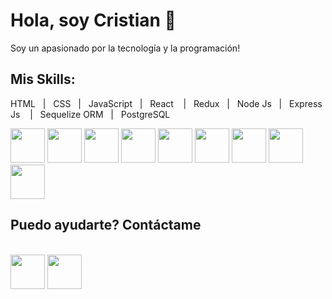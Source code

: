 # Hola, soy Cristian 👋

Soy un apasionado por la tecnología y la programación!

## Mis Skills:
HTML&nbsp;&nbsp;&nbsp;|&nbsp;&nbsp;&nbsp;CSS&nbsp;&nbsp;&nbsp;|&nbsp;&nbsp;&nbsp;JavaScript&nbsp;&nbsp;&nbsp;|&nbsp;&nbsp;&nbsp;React
&nbsp;&nbsp;&nbsp;|&nbsp;&nbsp;&nbsp;Redux&nbsp;&nbsp;&nbsp;|&nbsp;&nbsp;&nbsp;Node Js&nbsp;&nbsp;&nbsp;|&nbsp;&nbsp;&nbsp;Express Js
&nbsp;&nbsp;&nbsp;|&nbsp;&nbsp;&nbsp;Sequelize ORM&nbsp;&nbsp;&nbsp;|&nbsp;&nbsp;&nbsp;PostgreSQL

<a><img src="https://raw.githubusercontent.com/yurijserrano/Github-Profile-Readme-Logos/master/others/html.svg"  height="55" width="55"></a>
<a><img src="https://raw.githubusercontent.com/yurijserrano/Github-Profile-Readme-Logos/master/others/css.svg"  height="55" width="55"></a>
<a><img src="https://raw.githubusercontent.com/yurijserrano/Github-Profile-Readme-Logos/master/programming%20languages/javascript.svg"  height="55" width="55"></a>
<a><img src="https://raw.githubusercontent.com/yurijserrano/Github-Profile-Readme-Logos/master/frameworks/react.svg"  height="55" width="55"></a>
<a><img src="https://raw.githubusercontent.com/yurijserrano/Github-Profile-Readme-Logos/master/frameworks/redux.svg"  height="55" width="55"></a>
<a><img src="https://raw.githubusercontent.com/yurijserrano/Github-Profile-Readme-Logos/master/frameworks/nodejs.svg"  height="55" width="55"></a>
<a><img src="https://camo.githubusercontent.com/28e93a1bfe79f991ddcd35f7833e8537f0e7b31aa326dfbe98fe7eb538b40b46/68747470733a2f2f63646e2e69636f6e2d69636f6e732e636f6d2f69636f6e73322f323431352f504e472f3531322f657870726573735f6f726967696e616c5f776f72646d61726b5f6c6f676f5f69636f6e5f3134363532382e706e67"  height="55" width="55"></a>
<a><img src="https://camo.githubusercontent.com/c7df0ed52a480ff725aac7ac3a11c8aedb6f60ea8ab01929c6adea9903589222/68747470733a2f2f63646e2e69636f6e2d69636f6e732e636f6d2f69636f6e73322f323130372f504e472f3531322f66696c655f747970655f73657175656c697a655f69636f6e5f3133303137332e706e67"  height="55" width="55"></a>
<a><img src="https://raw.githubusercontent.com/yurijserrano/Github-Profile-Readme-Logos/master/databases/postgresql.svg"  height="55" width="55"></a>

## Puedo ayudarte? Contáctame
<br/>
<a href="https://www.linkedin.com/in/cristian-baronetto"><img src="https://image.flaticon.com/icons/png/512/174/174857.png"  height="55" width="55"></a>
<a href="mailto:crisbaronetto@hotmail.com"><img src="https://image.flaticon.com/icons/png/512/1633/1633686.png"  height="55" width="55"></a>

<!--
**Cristian-M-B/Cristian-M-B** is a ✨ _special_ ✨ repository because its `README.md` (this file) appears on your GitHub profile.

Here are some ideas to get you started:

- 🔭 I’m currently working on ...
- 🌱 I’m currently learning ...
- 👯 I’m looking to collaborate on ...
- 🤔 I’m looking for help with ...
- 💬 Ask me about ...
- 📫 How to reach me: ...
- 😄 Pronouns: ...
- ⚡ Fun fact: ...
-->
